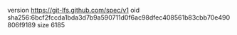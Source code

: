version https://git-lfs.github.com/spec/v1
oid sha256:6bcf2fccda1bda3d7b9a590711d0f6ac98dfec408561b83cbb70e490806f9189
size 6185
